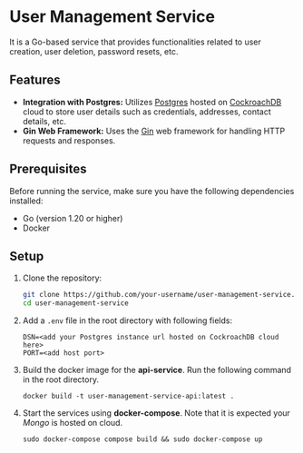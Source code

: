 # User Management Service

It is a Go-based service that provides functionalities related to user creation, user deletion, password resets, etc.

## Features

- **Integration with Postgres:** Utilizes [Postgres](https://github.com/postgres/postgres) hosted on [CockroachDB](https://github.com/cockroachdb/cockroach) cloud to store user details such as credentials, addresses, contact details, etc. 
- **Gin Web Framework:** Uses the [Gin](https://github.com/gin-gonic/gin) web framework for handling HTTP requests and responses.

## Prerequisites

Before running the service, make sure you have the following dependencies installed:

- Go (version 1.20 or higher)
- Docker 

## Setup

1. Clone the repository:

   ```bash
   git clone https://github.com/your-username/user-management-service.git
   cd user-management-service

3. Add a `.env` file in the root directory with following fields:
   
   ```
   DSN=<add your Postgres instance url hosted on CockroachDB cloud here>
   PORT=<add host port>
   ```

5. Build the docker image for the **api-service**. Run the following command in the root directory.

   ```
   docker build -t user-management-service-api:latest .
   ```

6. Start the services using **docker-compose**. Note that it is expected your *Mongo* is hosted on cloud.

   ```
   sudo docker-compose compose build && sudo docker-compose up
   ```